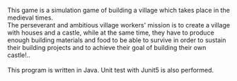 This game is a simulation game of building a village which takes place in the medieval times. <br>
The perseverant and ambitious village workers' mission is to create a village with houses and a castle, while at the same time, they have to produce enough building materials and food to be able to survive in order to sustain their building projects and to achieve their goal of building their own castle!..<br><br>
This program is written in Java. Unit test with Junit5 is also performed.
